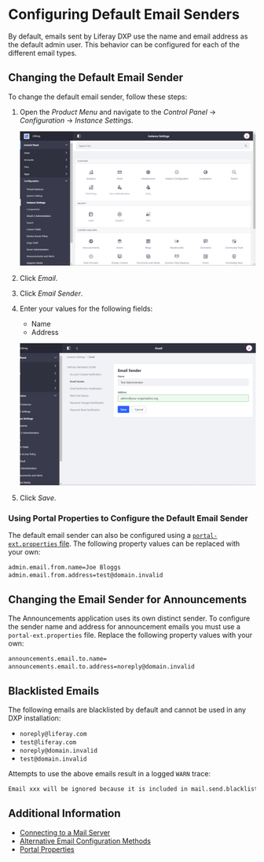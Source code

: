 # Configuring Default Email Senders

By default, emails sent by Liferay DXP use the name and email address as the default admin user. This behavior can be configured for each of the different email types.

## Changing the Default Email Sender

To change the default email sender, follow these steps:

1. Open the _Product Menu_ and navigate to the _Control Panel_ → _Configuration_ → _Instance Settings_.

    ![Locating the Email configuration option in the Instance Settings menu.](./configuring-default-email-senders/images/01.png)

1. Click _Email_.

1. Click _Email Sender_.

1. Enter your values for the following fields:

    - Name
    - Address

    ![Changing the default email sender name and email address.](./configuring-default-email-senders/images/02.png)

1. Click _Save_.

### Using Portal Properties to Configure the Default Email Sender

The default email sender can also be configured using a [`portal-ext.properties` file](../../reference/portal-properties.md). The following property values can be replaced with your own:

```properties
admin.email.from.name=Joe Bloggs
admin.email.from.address=test@domain.invalid
```

## Changing the Email Sender for Announcements

The Announcements application uses its own distinct sender. To configure the sender name and address for announcement emails you must use a `portal-ext.properties` file. Replace the following property values with your own:

```properties
announcements.email.to.name=
announcements.email.to.address=noreply@domain.invalid
```

## Blacklisted Emails

The following emails are blacklisted by default and cannot be used in any DXP installation:

-   `noreply@liferay.com`
-   `test@liferay.com`
-   `noreply@domain.invalid`
-   `test@domain.invalid`

Attempts to use the above emails result in a logged `WARN` trace:

```bash
Email xxx will be ignored because it is included in mail.send.blacklist
```

## Additional Information

-   [Connecting to a Mail Server](./connecting-to-a-mail-server.md)
-   [Alternative Email Configuration Methods](./alternative-email-configuration-methods.md)
-   [Portal Properties](../../reference/portal-properties.md)
